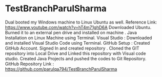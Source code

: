 # TestBranchParulSharma
Dual booted my Windows machine to Linux Ubuntu as well. Reference Link: https://www.youtube.com/watch?v=hT4m71ghD6A 
Downloaded Ubuntu. Burned it to an external pen drive and installed on machine .
Java Installation on Linux Machine using Terminal.
Visual Studio : Downloaded and installed Visual Studio Code using Terminal.
GitHub Setup : Created GitHub Account. Signed In and created repository . Cloned the GIT repository into Local Drive and Linked this repository with Visual code studio. Created Java Projects and pushed the codes to Git Repository.
GitHub Repository Link : https://github.com/parulqa794/TestBranchParulSharma
